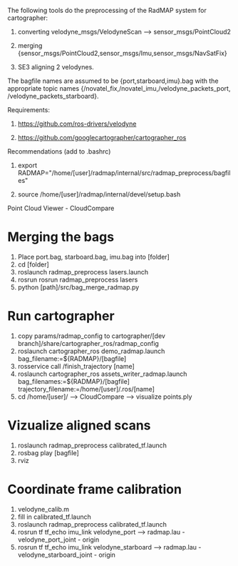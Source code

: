 The following tools do the preprocessing of the RadMAP system for cartographer:

1. converting velodyne_msgs/VelodyneScan --> sensor_msgs/PointCloud2

2. merging {sensor_msgs/PointCloud2,sensor_msgs/Imu,sensor_msgs/NavSatFix}

3. SE3 aligning 2 velodynes. 

The bagfile names are assumed to be {port,starboard,imu}.bag with the appropriate topic names {/novatel_fix,/novatel_imu,/velodyne_packets_port, /velodyne_packets_starboard}.

Requirements:

1. https://github.com/ros-drivers/velodyne

2. https://github.com/googlecartographer/cartographer_ros


Recommendations (add to .bashrc)

1. export RADMAP="/home/[user]/radmap/internal/src/radmap_preprocess/bagfiles"

2. source /home/[user]/radmap/internal/devel/setup.bash

Point Cloud Viewer - CloudCompare

# Merging the bags
1. Place port.bag, starboard.bag, imu.bag into [folder]
2. cd [folder]
3. roslaunch radmap_preprocess lasers.launch 
4. rosrun  rosrun radmap_preprocess lasers 
5. python [path]/src/bag_merge_radmap.py

# Run cartographer
1. copy params/radmap_config to cartographer/[dev branch]/share/cartographer_ros/radmap_config
2. roslaunch cartographer_ros demo_radmap.launch bag_filename:=${RADMAP}/[bagfile]
3. rosservice call /finish_trajectory [name]
4. roslaunch cartographer_ros assets_writer_radmap.launch bag_filenames:=${RADMAP}/[bagfile] trajectory_filename:=/home/[user]/.ros/[name]
5. cd /home/[user]/ --> CloudCompare --> visualize points.ply

# Vizualize aligned scans
1. roslaunch radmap_preprocess calibrated_tf.launch
2. rosbag play [bagfile]
3. rviz

# Coordinate frame calibration
1. velodyne_calib.m
2. fill in calibrated_tf.launch
3. roslaunch radmap_preprocess calibrated_tf.launch
4. rosrun tf tf_echo imu_link velodyne_port --> radmap.lau -velodyne_port_joint - origin
5. rosrun tf tf_echo imu_link velodyne_starboard --> radmap.lau - velodyne_starboard_joint - origin

